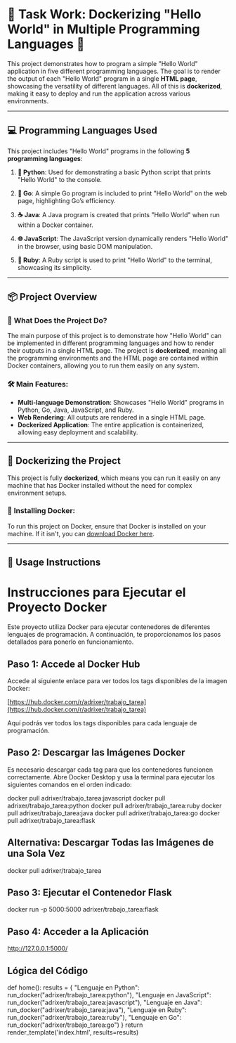 # 🐳 **Task Work: Dockerizing "Hello World" in Multiple Programming Languages** 🐳

This project demonstrates how to program a simple "Hello World" application in five different programming languages. The goal is to render the output of each "Hello World" program in a single **HTML page**, showcasing the versatility of different languages. All of this is **dockerized**, making it easy to deploy and run the application across various environments.

---

## 💻 **Programming Languages Used**

This project includes "Hello World" programs in the following **5 programming languages**:

1. **🐍 Python**: Used for demonstrating a basic Python script that prints "Hello World" to the console.
   
2. **🚀 Go**: A simple Go program is included to print "Hello World" on the web page, highlighting Go’s efficiency.

3. **☕ Java**: A Java program is created that prints "Hello World" when run within a Docker container.

4. **🌐 JavaScript**: The JavaScript version dynamically renders "Hello World" in the browser, using basic DOM manipulation.

5. **💎 Ruby**: A Ruby script is used to print "Hello World" to the terminal, showcasing its simplicity.

---

## 📦 **Project Overview**

### 🌟 **What Does the Project Do?**

The main purpose of this project is to demonstrate how "Hello World" can be implemented in different programming languages and how to render their outputs in a single HTML page. The project is **dockerized**, meaning all the programming environments and the HTML page are contained within Docker containers, allowing you to run them easily on any system.

### 🛠 **Main Features:**

- **Multi-language Demonstration**: Showcases "Hello World" programs in Python, Go, Java, JavaScript, and Ruby.
- **Web Rendering**: All outputs are rendered in a single HTML page.
- **Dockerized Application**: The entire application is containerized, allowing easy deployment and scalability.

---

## 🐋 **Dockerizing the Project**

This project is fully **dockerized**, which means you can run it easily on any machine that has Docker installed without the need for complex environment setups.

### 🚀 **Installing Docker:**

To run this project on Docker, ensure that Docker is installed on your machine. If it isn't, you can [download Docker here](https://www.docker.com/get-started).

---

## 🔨 **Usage Instructions**


# Instrucciones para Ejecutar el Proyecto Docker

Este proyecto utiliza Docker para ejecutar contenedores de diferentes lenguajes de programación. A continuación, te proporcionamos los pasos detallados para ponerlo en funcionamiento.

## Paso 1: Accede al Docker Hub

Accede al siguiente enlace para ver todos los tags disponibles de la imagen Docker:

[https://hub.docker.com/r/adrixer/trabajo_tarea](https://hub.docker.com/r/adrixer/trabajo_tarea)

Aquí podrás ver todos los tags disponibles para cada lenguaje de programación.

## Paso 2: Descargar las Imágenes Docker


Es necesario descargar cada tag para que los contenedores funcionen correctamente. Abre Docker Desktop y usa la terminal para ejecutar los siguientes comandos en el orden indicado:


docker pull adrixer/trabajo_tarea:javascript
docker pull adrixer/trabajo_tarea:python
docker pull adrixer/trabajo_tarea:ruby
docker pull adrixer/trabajo_tarea:java
docker pull adrixer/trabajo_tarea:go
docker pull adrixer/trabajo_tarea:flask


## Alternativa: Descargar Todas las Imágenes de una Sola Vez

docker pull adrixer/trabajo_tarea

## Paso 3: Ejecutar el Contenedor Flask
docker run -p 5000:5000 adrixer/trabajo_tarea:flask

## Paso 4: Acceder a la Aplicación 

http://127.0.0.1:5000/ 


## Lógica del Código 

def home():
    results = {
        "Lenguaje en Python": run_docker("adrixer/trabajo_tarea:python"),
        "Lenguaje en JavaScript": run_docker("adrixer/trabajo_tarea:javascript"),
        "Lenguaje en Java": run_docker("adrixer/trabajo_tarea:java"),
        "Lenguaje en Ruby": run_docker("adrixer/trabajo_tarea:ruby"),
        "Lenguaje en Go": run_docker("adrixer/trabajo_tarea:go")
    }
    return render_template('index.html', results=results)

